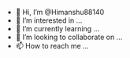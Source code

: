 - 👋 Hi, I’m @Himanshu88140
- 👀 I’m interested in ...
- 🌱 I’m currently learning ...
- 💞️ I’m looking to collaborate on ...
- 📫 How to reach me ...

<!---
Himanshu88140/Himanshu88140 is a ✨ special ✨ repository because its `README.md` (this file) appears on your GitHub profile.
You can click the Preview link to take a look at your changes.
--->

